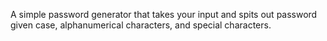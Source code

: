 A simple password generator that takes your input and spits out password given case, alphanumerical characters, and special characters.